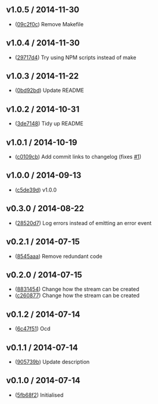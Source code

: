 ## v1.0.5 / 2014-11-30

 * ([09c2f0c](https://github.com/tanem/transform-parse/commit/09c2f0c71b9384e23c141328aa6cf38196bc5413)) Remove Makefile

## v1.0.4 / 2014-11-30

 * ([29717d4](https://github.com/tanem/transform-parse/commit/29717d43083fef365f71d63157179aa95a4fb706)) Try using NPM scripts instead of make

## v1.0.3 / 2014-11-22

 * ([0bd92bd](https://github.com/tanem/transform-parse/commit/0bd92bd9af2484d564dc2b1d2cb6af9270092418)) Update README

## v1.0.2 / 2014-10-31

 * ([3de7148](https://github.com/tanem/transform-parse/commit/3de71485fb9b924cc8ed76a775607d18a0e019bc)) Tidy up README

## v1.0.1 / 2014-10-19

 * ([c0109cb](https://github.com/tanem/transform-parse/commit/c0109cb0256d11b1e0b00ac978936080e9748647)) Add commit links to changelog (fixes [#1](https://github.com/tanem/transform-parse/issues/1))

## v1.0.0 / 2014-09-13

 * ([c5de39d](https://github.com/tanem/transform-parse/commit/c5de39dc2d6541ce5587c4a87e474410e0869df7)) v1.0.0

## v0.3.0 / 2014-08-22

 * ([28520d7](https://github.com/tanem/transform-parse/commit/28520d7f890a711b21f0c514e4f624051fc6fb0d)) Log errors instead of emitting an error event

## v0.2.1 / 2014-07-15

 * ([8545aaa](https://github.com/tanem/transform-parse/commit/8545aaa9d8346197ef7c8e36fb2874a17941547c)) Remove redundant code

## v0.2.0 / 2014-07-15

 * ([8831454](https://github.com/tanem/transform-parse/commit/883145425256dbca8c5ba8a3aa60c1fba8240177)) Change how the stream can be created
 * ([c260877](https://github.com/tanem/transform-parse/commit/c2608777c4034599b644c6fffe2cf222ce8ef7e2)) Change how the stream can be created

## v0.1.2 / 2014-07-14

 * ([6c47f51](https://github.com/tanem/transform-parse/commit/6c47f51a7e2a357cffa5f56f77250ce77a0de00d)) Ocd

## v0.1.1 / 2014-07-14

 * ([905739b](https://github.com/tanem/transform-parse/commit/905739b91f9ce241671f422389cc1347468ee5b5)) Update description

## v0.1.0 / 2014-07-14

 * ([5fb68f2](https://github.com/tanem/transform-parse/commit/5fb68f21f7908e36122235c8a854111b73810a45)) Initialised

